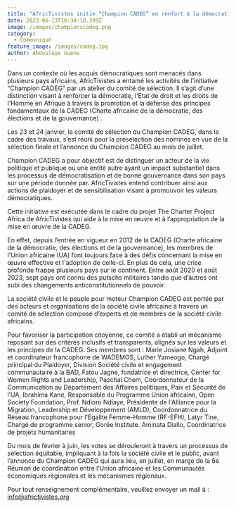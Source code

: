 ```yaml
---
title: "AfricTivistes initie “Champion CADEG” en renfort à la démocratie et la bonne gouvernance"
date: 2023-06-13T16:34:10.399Z
image: /images/championscadeg.png
category:
  - Communiqué
feature_image: /images/cadeg.jpg
author: Abdoulaye Guene
---
```

Dans un contexte où les acquis démocratiques sont menacés dans plusieurs pays africains, AfricTivistes a entamé les activités de l’initiative “Champion CADEG” par un atelier du comité de sélection. Il s’agit d’une distinction visant à renforcer la démocratie, l'État de droit et les droits de l'Homme en Afrique à travers la promotion et la défense des principes fondamentaux de la CADEG (Charte africaine de la démocratie, des élections et de la gouvernance) . 

Les 23 et 24 janvier, le comité de sélection du Champion CADEG, dans le cadre des travaux, s’est réuni pour la présélection des nominés  en vue de la sélection finale et l’annonce du Champion CADEG au mois de juillet.  

Champion CADEG a pour objectif est de distinguer un acteur de la vie politique et publique ou une entité autre ayant un impact substantiel dans les processus de démocratisation et de bonne gouvernance dans son pays sur une période donnée par. AfricTivistes entend contribuer ainsi aux actions de plaidoyer et de sensibilisation visant à promouvoir les valeurs démocratiques. 

Cette initiative est exécutée dans le cadre du projet The Charter Project Africa de AfricTivistes qui aide à la mise en œuvre et à l’appropriation de la mise en œuvre de la CADEG. 

En effet, depuis l’entrée en vigueur en 2012 de la CADEG (Charte africaine de la démocratie, des élections et de la gouvernance), les membres de l'Union africaine (UA) font toujours face à des défis concernant la mise en œuvre effective et l'adoption de celle-ci. En plus de cela, une crise profonde frappe plusieurs pays sur le continent. Entre août 2020 et août 2023, sept pays ont connu des putschs militaires tandis que d’autres ont subi des changements anticonstitutionnels de pouvoir. 

La société civile et le peuple pour moteur
Champion CADEG est portée par des acteurs et organisations de la société civile africaine à travers un comité de sélection composé d’experts et de membres de la société civile africains.  

Pour favoriser la participation citoyenne, ce comité a établi un mécanisme reposant sur des critères inclusifs et transparents, alignés sur les valeurs et les principes de la CADEG. Ses membres sont : 
Marie Josiane Ngah, Adjoint et coordinateur francophone de WADEMOS, 
Luther Yameogo, Chargé principal du Plaidoyer, Division Société civile et engagement communautaire à la BAD, 
Fatou Jagne, fondatrice et directrice, Center for Women Rights and Leadership, 
Paschal Chem, Coordonnateur de la Communication au Département des Affaires politiques, Paix et Sécurité de l’UA, 
Ibrahima Kane, Responsable du Programme Union africaine, Open Society Foundation, 
Prof. Ndioro Ndiaye, Présidente de l'Alliance pour la Migration, Leadership et Développement (AMLD), Coordonnatrice du Réseau francophone pour l'Egalite Femme-Homme (RF-EFH), 
Latyr Tine,  Chargé de programme senior, Gorée Institute.
Aminata Diallo, Coordinatrice de projets humanitaires 

Du mois de février à juin, les votes se dérouleront à travers un processus de sélection équitable, impliquant à la fois la société civile et le public, avant l’annonce du Champion CADEG qui aura lieu, en juillet, en marge de la 6e Réunion de coordination entre l’Union africaine et les Communautés économiques régionales et les mécanismes régionaux.

Pour tout renseignement complémentaire, veuillez envoyer un mail à : info@africtivistes.org